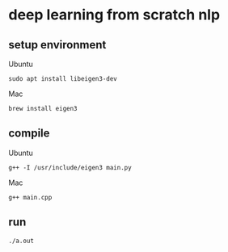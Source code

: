 # deep learning from scratch nlp

## setup environment

Ubuntu

```shell
sudo apt install libeigen3-dev
```

Mac

```shell
brew install eigen3
```

## compile

Ubuntu

```shell
g++ -I /usr/include/eigen3 main.py
```

Mac

```shell
g++ main.cpp
```

## run

```shell
./a.out
```

